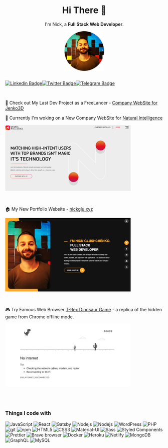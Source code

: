 <h1 align=center>Hi There 👋</h1>

<p align=center>
  I'm Nick, a <strong>Full Stack Web Developer</strong>.
</p>

<p align=center>
<img width="25%" src="https://github.com/nickglu86/nickglu86/blob/main/images/profile.png"></img>
</p>
<p align=center style="display: flex; justify-content: center;" >

 [![Linkedin Badge](https://img.shields.io/badge/-LinkedIn-0e76a8?style=flat-square&logo=Linkedin&logoColor=white)](https://www.linkedin.com/in/nickglushchenko/)[![Twitter Badge](https://img.shields.io/badge/-Twitter-00acee?style=flat-square&logo=Twitter&logoColor=white)](https://twitter.com/nickglushchenko)[![Telegram Badge](https://img.shields.io/badge/-Telegram-0088cc?style=flat-square&logo=Telegram&logoColor=white)](https://t.me/masterm1nd)
</p>

<br>


:pushpin: Check out My Last Dev Project as a FreeLancer - [Company WebSite for Jenko3D](https://jenko3d.com/en/)


:calendar: Currrently I'm woking on a New Company WebSite for [Natural Intelligence](https://naturalint.com/)

<img width="400" src="https://github.com/nickglu86/nickglu86/raw/main/images/naturalint.png"></img> 

<br> 

:house: My New Portfolio Website - [nickglu.xyz](https://nickglu.xyz/)

<img width="400" src="https://github.com/nickglu86/nickglu86/raw/main/images/portfolio-website.png"></img> 

<br> 

:video_game: Try Famous Web Browser [T-Rex Dinosaur Game](https://nickglu86.github.io/google-chrome-dinosaur-game/) - a replica of the hidden game from Chrome offline mode. 

<img width="400" src="https://github.com/nickglu86/nickglu86/raw/main/images/dino.webp"></img> 

<br><br>

<h3>Things I code with</h3>
<p>
  <img alt="JavaScript" src="https://img.shields.io/badge/JavaScript-323330??style=flat-square&logo=javascript&logoColor=F7DF1E" /> 
  <img alt="React" src="https://img.shields.io/badge/-React-45b8d8?style=flat-square&logo=react&logoColor=white" />
    <img alt="Gatsby" src="https://img.shields.io/badge/Gatsby-663399?style=flat-square&logo=gatsby&logoColor=white" />
    <img alt="Nodejs" src="https://img.shields.io/badge/-Nodejs-43853d?style=flat-square&logo=Node.js&logoColor=white" />
        <img alt="Nodejs" src="https://img.shields.io/badge/Next-black?style=flat-square&logo=next.js&logoColor=white" />
        <img alt="WordPress" src="https://img.shields.io/badge/PHP-777BB4?style=flat-square&logo=php&logoColor=white" />
                <img alt="PHP" src="https://img.shields.io/badge/WordPress-%23117AC9.svg?style=flat-square&logo=WordPress&logoColor=white" />
    
  <img alt="git" src="https://img.shields.io/badge/-Git-F05032?style=flat-square&logo=git&logoColor=white" />
  <img alt="npm" src="https://img.shields.io/badge/-NPM-CB3837?style=flat-square&logo=npm&logoColor=white" />
  <img alt="HTML5" src="https://img.shields.io/badge/-HTML5-E34F26?style=flat-square&logo=html5&logoColor=white" />
      <img alt="CSS3" src="https://img.shields.io/badge/CSS3-1572B6?style=flat-square&logo=css3&logoColor=white" />
    <img alt="Material-UI" src="https://img.shields.io/badge/Material--UI-0081CB?style=flat-square&logo=material-ui&logoColor=white" />
      <img alt="Sass" src="https://img.shields.io/badge/-Sass-CC6699?style=flat-square&logo=sass&logoColor=white" />
  <img alt="Styled Components" src="https://img.shields.io/badge/-Styled_Components-db7092?style=flat-square&logo=styled-components&logoColor=white" />
    <img alt="Prettier" src="https://img.shields.io/badge/-Prettier-F7B93E?style=flat-square&logo=prettier&logoColor=white" />
  <img alt="Brave browser" src="https://img.shields.io/badge/-Brave_Browser-FB542B?style=flat-square&logo=brave&logoColor=white" />
  <img alt="Docker" src="https://img.shields.io/badge/-Docker-46a2f1?style=flat-square&logo=docker&logoColor=white" />
  <img alt="Heroku" src="https://img.shields.io/badge/-Heroku-430098?style=flat-square&logo=heroku&logoColor=white" />
  <img alt="Netlify" src="https://img.shields.io/badge/Netlify-00C7B7?style=flat-square&logo=netlify&logoColor=white" />
  <img alt="MongoDB" src="https://img.shields.io/badge/-MongoDB-13aa52?style=flat-square&logo=mongodb&logoColor=white" />
    <img alt="GraphQL" src="https://img.shields.io/badge/-GraphQL-E10098?style=flat-square&logo=graphql&logoColor=white" />

  <img alt="MySQL" src="https://img.shields.io/badge/MySQL-00000F?style=flat-square&logo=mysql&logoColor=white" />
   
  <!-- <img alt="redux" src="https://img.shields.io/badge/-Redux-764ABC?style=flat-square&logo=redux&logoColor=white" />

<img alt="TypeScript" src="https://img.shields.io/badge/-TypeScript-007ACC?style=flat-square&logo=typescript&logoColor=white" /> -->

</p>
 
